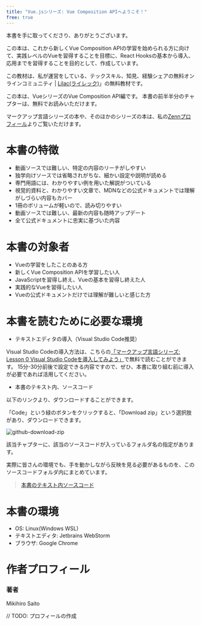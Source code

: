 ```yaml
---
title: "Vue.jsシリーズ: Vue Composition APIへようこそ！"
free: true
---
```


本書を手に取ってくださり、ありがとうございます。

この本は、これから新しくVue Composition APIの学習を始められる方に向けて、実践レベルのVueを習得することを目標に、React Hooksの基本から導入、応用までを習得することを目的として、作成しています。

この教材は、私が運営をしている、テックスキル、知見、経験シェアの無料オンラインコミュニティ | [Lilac(ライレック)](https://note.com/frontendlifeinde/m/m9b8feda1d547)」の無料教材です。

この本は、VueシリーズのVue Composition API編です。
本書の前半半分のチャプターは、無料でお読みいただけます。

マークアップ言語シリーズの本や、そのほかのシリーズの本は、私の[Zennプロフィール](https://zenn.dev/arisa_dev)よりご覧いただけます。

# 本書の特徴

- 動画ソースでは難しい、特定の内容のリーチがしやすい
- 独学向けソースでは省略されがちな、細かい設定や説明が読める
- 専門用語には、わかりやすい例を用いた解説がついている
- 視覚的資料と、わかりやすい文章で、MDNなどの公式ドキュメントでは理解がしづらい内容もカバー
- 1冊のボリュームが軽いので、読み切りやすい
- 動画ソースでは難しい、最新の内容も随時アップデート
- 全て公式ドキュメントに忠実に基づいた内容

# 本書の対象者

- Vueの学習をしたことのある方
- 新しくVue Composition APIを学習したい人
- JavaScriptを習得し終え、Vueの基本を習得し終えた人
- 実践的なVueを習得したい人
- Vueの公式ドキュメントだけでは理解が難しいと感じた方

# 本書を読むために必要な環境

- テキストエディタの導入（Visual Studio Code推奨）

Visual Studio Codeの導入方法は、こちらの[「マークアップ言語シリーズ: Lesson 0 Visual Studio Codeを導入してみよう」](https://zenn.dev/arisa_dev/books/markup-lesson0)で無料で読むことができます。
15分-30分前後で設定できる内容ですので、ぜひ、本書に取り組む前に導入が必要であれば活用してください。

- 本書のテキスト内、ソースコード

以下のリンクより、ダウンロードすることができます。

「Code」という緑のボタンをクリックすると、「Download zip」という選択肢があり、ダウンロードできます。

![github-download-zip](https://storage.googleapis.com/zenn-user-upload/ka8fydr34z9opq7lh7ismgsacnaf)

該当チャプターに、該当のソースコードが入っているフォルダ名の指定があります。

実際に皆さんの環境でも、手を動かしながら反映を見る必要があるものを、このソースコードフォルダ内にまとめています。

> [本書のテキスト内ソースコード](https://github.com/schabibi1/zenn-book-challenges)

# 本書の環境

- OS: Linux(Windows WSL)
- テキストエディタ: Jetbrains WebStorm
- ブラウザ: Google Chrome

# 作者プロフィール

### 著者

Mikihiro Saito

// TODO: プロフィールの作成